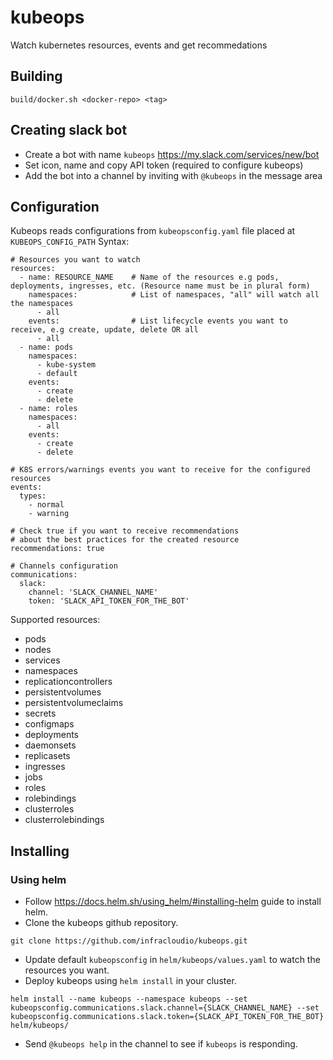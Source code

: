 # kubeops
Watch kubernetes resources, events and get recommedations

## Building
```
build/docker.sh <docker-repo> <tag>
```

## Creating slack bot
- Create a bot with name `kubeops` https://my.slack.com/services/new/bot
- Set icon, name and copy API token (required to configure kubeops)
- Add the bot into a channel by inviting with `@kubeops` in the message area

## Configuration
Kubeops reads configurations from `kubeopsconfig.yaml` file placed at `KUBEOPS_CONFIG_PATH`
Syntax:
```
# Resources you want to watch
resources:
  - name: RESOURCE_NAME    # Name of the resources e.g pods, deployments, ingresses, etc. (Resource name must be in plural form)
    namespaces:            # List of namespaces, "all" will watch all the namespaces
      - all
    events:                # List lifecycle events you want to receive, e.g create, update, delete OR all
      - all
  - name: pods
    namespaces:
      - kube-system
      - default
    events:
      - create
      - delete
  - name: roles
    namespaces:
      - all
    events:
      - create
      - delete

# K8S errors/warnings events you want to receive for the configured resources
events:
  types:
    - normal
    - warning

# Check true if you want to receive recommendations
# about the best practices for the created resource
recommendations: true

# Channels configuration
communications:
  slack:
    channel: 'SLACK_CHANNEL_NAME'
    token: 'SLACK_API_TOKEN_FOR_THE_BOT'
```
Supported resources:
- pods
- nodes
- services
- namespaces
- replicationcontrollers
- persistentvolumes
- persistentvolumeclaims
- secrets
- configmaps
- deployments
- daemonsets
- replicasets
- ingresses
- jobs
- roles
- rolebindings
- clusterroles
- clusterrolebindings

## Installing
### Using helm
- Follow https://docs.helm.sh/using_helm/#installing-helm guide to install helm.
- Clone the kubeops github repository.
```
git clone https://github.com/infracloudio/kubeops.git
```
- Update default `kubeopsconfig` in `helm/kubeops/values.yaml` to watch the resources you want.
- Deploy kubeops using `helm install` in your cluster.
```
helm install --name kubeops --namespace kubeops --set kubeopsconfig.communications.slack.channel={SLACK_CHANNEL_NAME} --set kubeopsconfig.communications.slack.token={SLACK_API_TOKEN_FOR_THE_BOT} helm/kubeops/
```
- Send `@kubeops help` in the channel to see if `kubeops` is responding.
